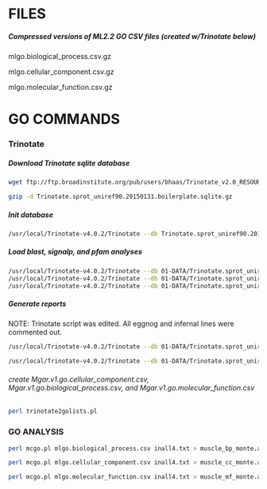 # FILES

##### Compressed versions of ML2.2 GO CSV files (created w/Trinotate below)

mlgo.biological_process.csv.gz

mlgo.cellular_component.csv.gz

mlgo.molecular_function.csv.gz

# GO COMMANDS

### Trinotate

##### Download Trinotate sqlite database

```bash
wget ftp://ftp.broadinstitute.org/pub/users/bhaas/Trinotate_v2.0_RESOURCES/Trinotate.sprot_uniref90.20150131.boilerplate.sqlite.gz

gzip -d Trinotate.sprot_uniref90.20150131.boilerplate.sqlite.gz
```

##### Init database

```bash
/usr/local/Trinotate-v4.0.2/Trinotate --db Trinotate.sprot_uniref90.20150131.boilerplate.sqlite --init --gene_trans_map ML2.2.gene-to-trans-map --transcript_fasta ML2.2.transcripts.cdna.fa --transdecoder_pep ML2.2.proteins.fa
```

##### Load blast, signalp, and pfam analyses

```bash
/usr/local/Trinotate-v4.0.2/Trinotate --db 01-DATA/Trinotate.sprot_uniref90.20150131.boilerplate.sqlite --LOAD_swissprot_blastp ML2.2_v_swissprot
/usr/local/Trinotate-v4.0.2/Trinotate --db 01-DATA/Trinotate.sprot_uniref90.20150131.boilerplate.sqlite --LOAD_signalp signalp.out
/usr/local/Trinotate-v4.0.2/Trinotate --db 01-DATA/Trinotate.sprot_uniref90.20150131.boilerplate.sqlite --LOAD_pfam TrinotatePFAM.out
```

##### Generate reports

NOTE: Trinotate script was edited. All eggnog and infernal lines were commented out.

```bash
/usr/local/Trinotate-v4.0.2/Trinotate --db 01-DATA/Trinotate.sprot_uniref90.20150131.boilerplate.sqlite --report > Mgar.v1.trinotate.report.tsv

/usr/local/Trinotate-v4.0.2/Trinotate --db 01-DATA/Trinotate.sprot_uniref90.20150131.boilerplate.sqlite --run ALL --CPU 170 --trinotate_data_dir ../85-TRINOTATE/01-DATA --transcript_fasta Mgar.v1.codingseq --transdecoder_pep Mgar.v1.aa.formatted > tt3.out 2> tt3.err
```

###### create Mgar.v1.go.cellular_component.csv, Mgar.v1.go.biological_process.csv, and Mgar.v1.go.molecular_function.csv

```bash
perl trinotate2golists.pl
```

### GO ANALYSIS

```bash
perl mcgo.pl mlgo.biological_process.csv inall4.txt > muscle_bp_monte.all.csv

perl mcgo.pl mlgo.cellular_component.csv inall4.txt > muscle_cc_monte.all.csv

perl mcgo.pl mlgo.molecular_function.csv inall4.txt > muscle_mf_monte.all.csv
```

